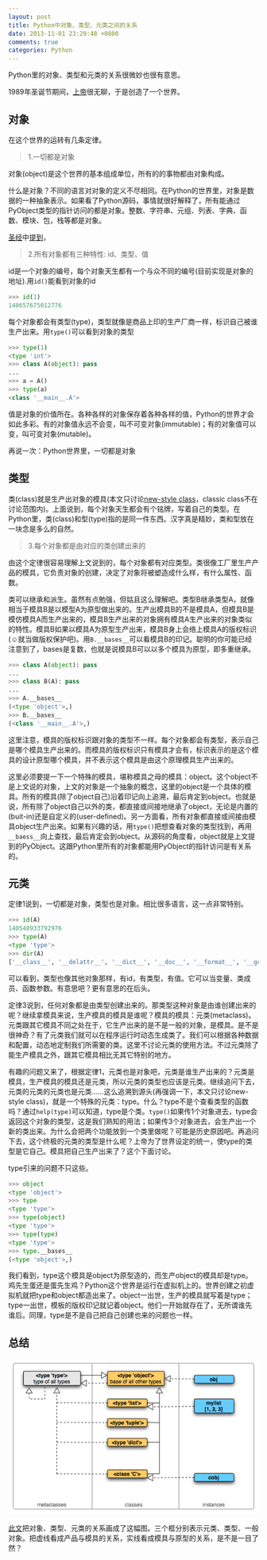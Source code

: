 ```yaml
---
layout: post
title: Python中对象、类型、元类之间的关系
date: 2013-11-01 23:29:48 +0800
comments: true
categories: Python
---
```



Python里的对象、类型和元类的关系很微妙也很有意思。

1989年圣诞节期间，[上帝](http://www.python.org/~guido/)很无聊，于是创造了一个世界。

## 对象

在这个世界的运转有几条定律。

> 1.一切都是对象

对象(object)是这个世界的基本组成单位，所有的的事物都由对象构成。

什么是对象？不同的语言对对象的定义不尽相同。在Python的世界里，对象是数据的一种抽象表示。如果看了Python源码，事情就很好解释了，所有能通过PyObject类型的指针访问的都是对象。整数、字符串、元组、列表、字典、函数、模块、包，栈等都是对象。

[圣经](http://www.python.org/doc/)中[提到](http://docs.python.org/2/reference/datamodel.html#objects-values-and-types)，

> 2.所有对象都有三种特性: id、类型、值

id是一个对象的编号，每个对象天生都有一个与众不同的编号(目前实现是对象的地址).用`id()`能看到对象的id
```python
>>> id(1)
140657675012776
```


每个对象都会有类型(type)，类型就像是商品上印的生产厂商一样，标识自己被谁生产出来。用`type()`可以看到对象的类型
```python
>>> type(1)
<type 'int'>
>>> class A(object): pass
... 
>>> a = A()
>>> type(a)
<class '__main__.A'>
```

值是对象的价值所在。各种各样的对象保存着各种各样的值，Python的世界才会如此多彩。有的对象值永远不会变，叫不可变对象(immutable)；有的对象值可以变，叫可变对象(mutable)。

再说一次：Python世界里，一切都是对象

## 类型

类(class)就是生产出对象的模具(本文只讨论[new-style class](http://docs.python.org/2/reference/datamodel.html#new-style-and-classic-classes)，classic class不在讨论范围内)。上面说到，每个对象天生都会有个铭牌，写着自己的类型。在Python里，类(class)和型(type)指的是同一件东西。汉字真是精妙，类和型放在一块念是多么的自然。

> 3.每个对象都是由对应的类创建出来的

由这个定律很容易理解上文说到的，每个对象都有对应类型。类很像工厂里生产产品的模具，它负责对象的创建，决定了对象将被塑造成什么样，有什么属性、函数。

类可以继承和派生。虽然有点勉强，但姑且这么理解吧。类型B继承类型A，就像相当于模具B是以模型A为原型做出来的。生产出模具B的不是模具A，但模具B是模仿模具A而生产出来的，模具B生产出来的对象拥有模具A生产出来的对象类似的特性。模具B如果以模具A为原型生产出来，模具B身上会络上模具A的版权标识(☺就当做版权保护吧)。用`B.__bases__`可以看模具B的印记。聪明的你可能已经注意到了，bases是复数，也就是说模具B可以以多个模具为原型，即多重继承。
```python
>>> class A(object): pass
...
>>> class B(A): pass
...
>>> A.__bases__
(<type 'object'>,)
>>> B.__bases__
(<class '__main__.A'>,)
```

这里注意，模具的版权标识跟对象的类型不一样。每个对象都会有类型，表示自己是哪个模具生产出来的。而模具的版权标识只有模具才会有，标识表示的是这个模具的设计原型哪个模具，并不表示这个模具是由这个原理模具生产出来的。

这里必须要提一下一个特殊的模具，堪称模具之母的模具：object。这个object不是上文说的对象，上文的对象是一个抽象的概念，这里的object是一个具体的模具。所有的模具(除了object自己)沿着印记向上追溯，最后肯定到object。也就是说，所有除了object自己以外的类，都直接或间接地继承了object，无论是内置的(buit-in)还是自定义的(user-defined)。另一方面看，所有对象都直接或间接由模具object生产出来。如果有兴趣的话，用`type()`把想查看对象的类型找到，再用`__baess__`向上查找，最后肯定会到object。从源码的角度看，object就是上文提到的PyObject。这跟Python里所有的对象都能用PyObject的指针访问是有关系的。

## 元类

定律1说到，一切都是对象，类型也是对象。相比很多语言，这一点非常特别。
```python
>>> id(A)
140548933792976
>>> type(A)
<type 'type'>
>>> dir(A)
['__class__', '__delattr__', '__dict__', '__doc__', '__format__', '__getattribute__', '__hash__', '__init__', '__module__', '__new__', '__reduce__', '__reduce_ex__', '__repr__', '__setattr__', '__sizeof__', '__str__', '__subclasshook__', '__weakref__']
```

可以看到，类型也像其他对象那样，有id，有类型，有值。它可以当变量、类成员、函数参数。有意思吧？更有意思的在后头。

定律3说到，任何对象都是由类型创建出来的。那类型这种对象是由谁创建出来的呢？继续拿模具来说，生产模具的模具是谁呢？模具的模具：元类(metaclass)。元类跟其它模具不同之处在于，它生产出来的是不是一般的对象，是模具。是不是很神奇？有了元类我们就可以在程序运行时动态生成类了。我们可以根据各种数据和配置，动态地定制我们所需要的类。这里不讨论元类的使用方法。不过元类除了能生产模具之外，跟其它模具相比无其它特别的地方。

有趣的问题又来了，根据定律1，元类也是对象吧，元类是谁生产出来的？元类是模具，生产模具的模具还是元类，所以元类的类型也应该是元类。继续追问下去，元类的元类的元类也是元类……这么追溯到源头(再强调一下，本文只讨论new-style class)，就是一个特殊的元类：type。什么？type不是个查看类型的函数吗？通过`help(type)`可以知道，type是个类。`type()`如果传1个对象进去，type会返回这个对象的类型，这是我们熟知的用法；如果传3个对象进去，会生产出一个新的类出来。为什么会把两个功能放到一个类里做呢？可能是历史原因吧。再追问下去，这个终极的元类的类型是什么呢？上帝为了世界设定的统一，使type的类型是它自己。模具把自己生产出来了？这个下面讨论。

type引来的问题不只这些。
```python
>>> object
<type 'object'>
>>> type
<type 'type'>
>>> type(object)
<type 'type'>
>>> type(type)
<type 'type'>
>>> type.__bases__
(<type 'object'>,)
```

我们看到，type这个模具是object为原型造的，而生产object的模具却是type。鸡先生蛋还是蛋先生鸡？Python这个世界是运行在虚拟机上的。世界创建之初虚拟机就把type和object都造出来了。object一出世，生产的模具就写着是type；type一出世，模板的版权印记就记着object。他们一开始就存在了，无所谓谁先谁后。同理，type是不是自己把自己创建也来的问题也一样。

## 总结

![对象、类型、元类之间的关系](/images/python_types_map.png "对象、类型、元类之间的关系")

[此文](http://www.cafepy.com/article/python_types_and_objects/python_types_and_objects.html)把对象、类型、元类的关系画成了这幅图。三个框分别表示元类、类型、一般对象。把虚线看成产品与模具的关系，实线看成模具与原型的关系，是不是一目了然？
